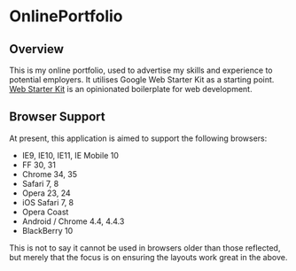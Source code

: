 OnlinePortfolio
===============

## Overview

This is my online portfolio, used to advertise my skills and experience to potential employers.  It utilises Google Web Starter Kit as a starting point.  [Web Starter Kit](http://developers.google.com/web/starter-kit) is an opinionated boilerplate for web development.

## Browser Support

At present, this application is aimed to support the following browsers:

* IE9, IE10, IE11, IE Mobile 10
* FF 30, 31
* Chrome 34, 35
* Safari 7, 8
* Opera 23, 24
* iOS Safari 7, 8
* Opera Coast
* Android / Chrome 4.4, 4.4.3
* BlackBerry 10

This is not to say it cannot be used in browsers older than those reflected, but merely that the focus is on ensuring the layouts work great in the above.
